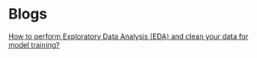 # Blogs

[How to perform Exploratory Data Analysis (EDA) and clean your data for model training?](https://medium.com/@singh.ashish.kr96/how-to-perform-exploratory-data-analysis-eda-and-clean-your-data-for-model-training-dd03edc45af)

